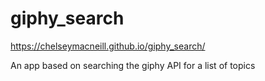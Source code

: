 # giphy_search
https://chelseymacneill.github.io/giphy_search/

An app based on searching the giphy API for a list of topics
